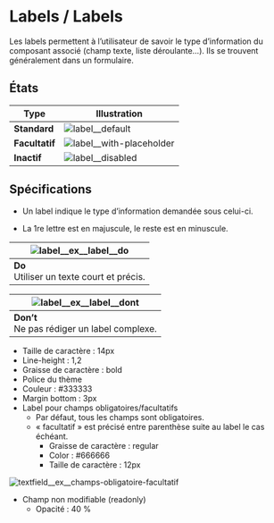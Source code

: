 # Labels / Labels

Les labels permettent à l’utilisateur de savoir le type d’information du composant associé (champ texte, liste déroulante…). Ils se trouvent généralement dans un formulaire.


## États

Type | Illustration
------------ | ------------- |
**Standard** | ![label__default](components/COMPONENTS/FORM/Labels/design/label__default.png)
**Facultatif** | ![label__with-placeholder](components/COMPONENTS/FORM/Labels/design/label__facultatif.png)
**Inactif** | ![label__disabled](components/COMPONENTS/FORM/Labels/design/label__disabled.png)

## Spécifications

- Un label indique le type d’information demandée sous celui-ci.
- La 1re lettre est en majuscule, le reste est en minuscule.


  <div class="do-dont">
  <div class="do">

![label__ex__label__do](components/COMPONENTS/FORM/Labels/design/label__ex__label__do.png) |
  ------------ |
  **Do** <br/> Utiliser un texte court et précis. |

   </div>

   <div class="dont">

![label__ex__label__dont](components/COMPONENTS/FORM/Labels/design/label__ex__label__dont.png) |
  ------------ |
  **Don’t** <br/> Ne pas rédiger un label complexe. |

   </div>
   </div>

- Taille de caractère : 14px
- Line-height : 1,2
- Graisse de caractère : bold
- Police du thème
- Couleur : #333333
- Margin bottom : 3px
- Label pour champs obligatoires/facultatifs
  - Par défaut, tous les champs sont obligatoires.
  - «&nbsp;facultatif&nbsp;» est précisé entre parenthèse suite au label le cas échéant.
    - Graisse de caractère : regular
    - Color : #666666
    - Taille de caractère : 12px

![textfield__ex__champs-obligatoire-facultatif](components/COMPONENTS/FORM/Labels/design/textfield__ex__champs-obligatoire-facultatif.png)


- Champ non modifiable (readonly)
  - Opacité : 40 %

